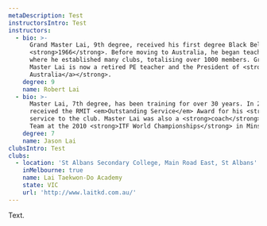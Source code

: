 ```yaml
---
metaDescription: Test
instructorsIntro: Test
instructors:
  - bio: >-
      Grand Master Lai, 9th degree, received his first degree Black Belt in
      <strong>1966</strong>. Before moving to Australia, he began teaching in <strong>Malaysia</strong>
      where he established many clubs, totalising over 1000 members. Grand
      Master Lai is now a retired PE teacher and the President of <strong><a href="https://www.facebook.com/chitfaustralia">CHITF
      Australia</a></strong>.
    degree: 9
    name: Robert Lai
  - bio: >-
      Master Lai, 7th degree, has been training for over 30 years. In 2013, he
      received the RMIT <em>Outstanding Service</em> Award for his <strong>20 years</strong> of
      service to the club. Master Lai was also a <strong>coach</strong> for the Australian
      Team at the 2010 <strong>ITF World Championships</strong> in Minsk, Belarus.
    degree: 7
    name: Jason Lai
clubsIntro: Test
clubs:
  - location: 'St Albans Secondary College, Main Road East, St Albans'
    inMelbourne: true
    name: Lai Taekwon-Do Academy
    state: VIC
    url: 'http://www.laitkd.com.au/'
---
```

Text.
